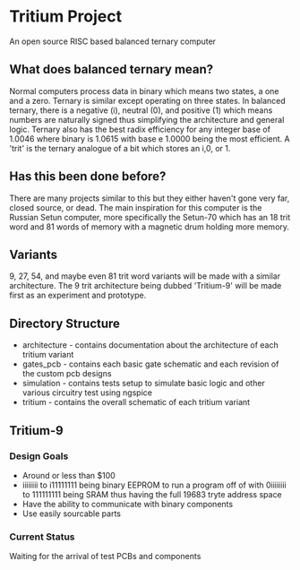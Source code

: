 # Tritium Project
An open source RISC based balanced ternary computer

## What does balanced ternary mean?
Normal computers process data in binary which means two states, a one and a zero. Ternary is similar except operating on three states. In balanced ternary, there is a negative (i), neutral (0), and positive (1) which means numbers are naturally signed thus simplifying the architecture and general logic. Ternary also has the best radix efficiency for any integer base of 1.0046 where binary is 1.0615 with base e 1.0000 being the most efficient. A 'trit' is the ternary analogue of a bit which stores an i,0, or 1. 

## Has this been done before?
There are many projects similar to this but they either haven't gone very far, closed source, or dead. The main inspiration for this computer is the Russian Setun computer, more specifically the Setun-70 which has an 18 trit word and 81 words of memory with a magnetic drum holding more memory. 

## Variants
9, 27, 54, and maybe even 81 trit word variants will be made with a similar architecture. The 9 trit architecture being dubbed 'Tritium-9' will be made first as an experiment and prototype.

## Directory Structure
* architecture - contains documentation about the architecture of each tritium variant
* gates_pcb - contains each basic gate schematic and each revision of the custom pcb designs
* simulation - contains tests setup to simulate basic logic and other various circuitry test using ngspice
* tritium - contains the overall schematic of each tritium variant

## Tritium-9
### Design Goals
* Around or less than $100
* iiiiiiii to i11111111 being binary EEPROM to run a program off of with 0iiiiiiii to 111111111 being SRAM thus having the full 19683 tryte address space
* Have the ability to communicate with binary components
* Use easily sourcable parts

### Current Status
Waiting for the arrival of test PCBs and components 